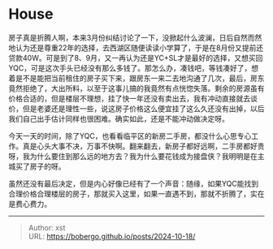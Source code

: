 # House


房子真是折腾人啊，本来3月份纠结讨论了一下，没掀起什么波澜，日后自然而然地认为还是尊重22年的选择，去西湖区随便读读小学算了，于是在8月份又提前还贷款40W。可是到了8、9月，又一再认为还是YC&#43;SL才是最好的选择，又想买回YQC，可是这次手头已经没有那么多钱了。那怎么办，凑钱吧，等钱凑好了，想着是不是能把当前租住的房子买下来，跟房东一来二去地沟通了几次，最后，房东竟然拒绝了，大出所料，以至于这事儿搞的我竟然有点恍惚失落。剩余的房源虽有价格合适的，但是楼层不理想，挂了快一年还没有卖出去，我有冲动直接就去谈价，但是老婆还是理性一些，说这房子价格这么便宜挂了这么久还没有出掉，以后我们自己出手估计同样也很困难。确实如此，还是不能冲动做决定呀。

今天一天的时间，除了YQC，也看看临平区的新房二手房，都没什么心思专心工作。真是心头大事不决，万事不快啊。翻来翻去，新房子都好远啊，二手房都好贵呀，我为什么要住到那么远的地方去？我为什么要花钱成为接盘侠？我明明是在主城买了房子的呀。

虽然还没有最后决定，但是内心好像已经有了一个声音：随缘，如果YQC能找到合理价格合理楼层的房子，那就买入这里，如果一直遇不到，那就不折腾了，实在是费心费力。


---

> Author: xst  
> URL: https://bobergo.github.io/posts/2024-10-18/  


